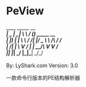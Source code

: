 # PeView

 ____  _____  __     ___<br>
|  _ \| ____| \ \   / (_) _____      __<br>
| |_) |  _|    \ \ / /| |/ _ \ \ /\ / /<br>
|  __/| |___    \ V / | |  __/\ V  V /<br>
|_|   |_____|    \_/  |_|\___| \_/\_/<br>
<br>
         By: LyShark.com                 Version: 3.0






一款命令行版本的PE结构解析器
